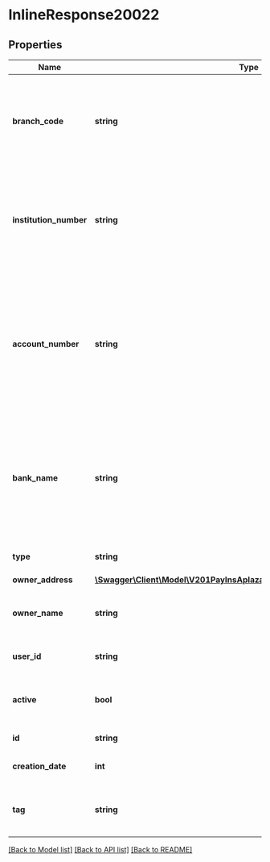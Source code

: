 # InlineResponse20022

## Properties
Name | Type | Description | Notes
------------ | ------------- | ------------- | -------------
**branch_code** | **string** | The branch code of the bank where the bank account. Must be numbers only, and 5 digits long | [optional] 
**institution_number** | **string** | The institution number of the bank account. Must be numbers only, and 3 or 4 digits long | [optional] 
**account_number** | **string** | The account number of the bank account. Must be numbers only. Canadian account numbers must be a maximum of 20 digits | [optional] 
**bank_name** | **string** | The name of the bank where the account is held. Must be letters or numbers only and maximum 50 characters long | [optional] 
**type** | **string** | The type of bank account | [optional] 
**owner_address** | [**\Swagger\Client\Model\V201PayInsAplazamepaymentswebCustomerAddress**](V201PayInsAplazamepaymentswebCustomerAddress.md) |  | [optional] 
**owner_name** | **string** | The name of the owner of the bank account | [optional] 
**user_id** | **string** | The object owner&#39;s UserId | [optional] 
**active** | **bool** | Whether the bank account is active or not | [optional] 
**id** | **string** | The item&#39;s ID | [optional] 
**creation_date** | **int** | When the item was created | [optional] 
**tag** | **string** | Custom data that you can add to this item | [optional] 

[[Back to Model list]](../README.md#documentation-for-models) [[Back to API list]](../README.md#documentation-for-api-endpoints) [[Back to README]](../README.md)


